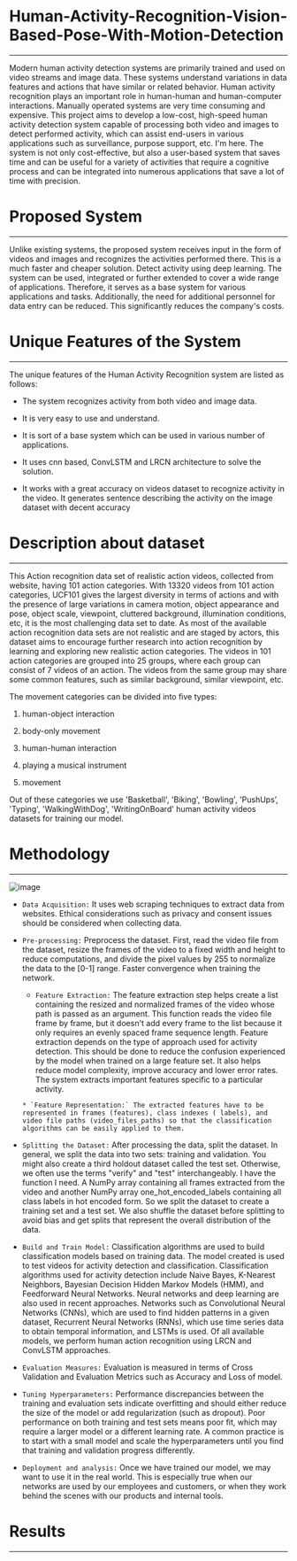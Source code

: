 # Human-Activity-Recognition-Vision-Based-Pose-With-Motion-Detection
-----------------------------------------------------------------------------------

Modern human activity detection systems are primarily trained and used on video streams and image data. These systems understand variations in data  features and actions that have similar or related behavior. Human activity recognition plays an important role in human-human and human-computer interactions. Manually operated systems are very time consuming and expensive. This project aims to develop a low-cost, high-speed human activity detection system capable of processing both video and images to detect performed activity, which can assist end-users in various applications such as surveillance,  purpose support, etc. I'm here. The system is not only cost-effective, but also  a user-based system that saves time and can be useful for a variety of  activities that require a cognitive process and can be integrated into numerous applications that save a lot of time with precision.

# Proposed System
----------------------------------------------------------

Unlike  existing systems, the proposed system receives input in the form of videos and images and recognizes the activities performed there. This is a much faster and cheaper solution. Detect activity using deep learning. The system can be used, integrated or  further extended to cover a wide range of applications. Therefore, it serves as a base system for various applications and tasks. Additionally, the need for additional personnel for data entry can be reduced. This significantly reduces the company's costs.

# Unique Features of the System
-------------------------------------------------------------

The unique features of the Human Activity Recognition system are listed as follows:

  * The system recognizes activity from both video and image data.

  * It is very easy to use and understand.

  * It is sort of a base system which can be used in various number of applications.

  * It uses cnn based, ConvLSTM and LRCN architecture to solve the solution.

  * It works with a great accuracy on videos dataset to recognize activity in the video. It generates sentence describing the activity on the image dataset with decent accuracy

# Description about dataset
---------------------------------------------------------------

This Action recognition data set of realistic action videos, collected from website, having 101 action categories. With 13320 videos from 101 action categories, UCF101 gives the largest diversity in terms of actions and with the presence of large variations in camera motion, object appearance and pose, object scale, viewpoint, cluttered background, illumination conditions, etc, it is the most challenging data set to date. As most of the available action recognition data sets are not realistic and are staged by actors, this dataset aims to encourage further research into action recognition by learning and exploring new realistic action categories. The videos in 101 action categories are grouped into 25 groups, where each group can consist of 7 videos of an action. The videos from the same group may share some common features, such as similar background, similar viewpoint, etc.

The movement categories can be divided into five types:
  
  1. human-object interaction

  2. body-only movement

  3. human-human interaction

  4. playing a musical instrument
  
  5. movement
  
Out of these categories we use 'Basketball', 'Biking', 'Bowling', 'PushUps’, 'Typing', 'WalkingWithDog', 'WritingOnBoard' human activity videos datasets for training our model.

# Methodology
------------------------------------------------

![image](https://user-images.githubusercontent.com/76476273/206906282-639bf392-47c4-423b-b4f6-9af1fd6c98c3.png)

  * `Data Acquisition:` It uses web scraping techniques to extract data from websites. Ethical considerations such as privacy and consent issues should be considered when collecting data.

  * `Pre-processing:` Preprocess the dataset. First, read the video file from the dataset, resize the frames of the video to a fixed width and height to reduce computations, and divide the pixel values ​​by 255 to normalize the data to the [0-1] range. Faster convergence when training the network.

       * `Feature Extraction:` The feature extraction step helps create a list containing the resized and normalized frames of the video whose path is passed  as an argument. This function reads the video file frame by frame, but it doesn't add every frame to the list because it only requires an evenly spaced frame sequence length. Feature extraction depends on the type of approach  used for activity detection. This should be done  to reduce the confusion experienced by the model when trained on a large feature set. It also helps  reduce model complexity, improve accuracy and lower error rates. The system extracts important features specific to a particular activity.

        * `Feature Representation:` The extracted features have to be represented in frames (features), class indexes ( labels), and video file paths (video_files_paths) so that the classification algorithms can be easily applied to them.

  * `Splitting the Dataset:` After processing the data, split the dataset. In general, we split the data into two sets: training and validation. You might also create a third holdout dataset called the test set. Otherwise, we often use the terms "verify" and "test" interchangeably. I have the function I need. A NumPy array containing all frames extracted  from the video and another NumPy array one_hot_encoded_labels containing all class labels in  hot encoded form. So we  split the dataset to create a training set and a test set. We  also shuffle the dataset before splitting to avoid  bias and get splits that represent the overall distribution of the data.

  * `Build and Train Model:` Classification algorithms are used to build classification models based on  training data. The model created is  used to test videos for activity detection and classification. Classification algorithms used for activity detection include Naive Bayes, K-Nearest Neighbors, Bayesian Decision Hidden Markov Models (HMM), and Feedforward Neural Networks. Neural networks  and deep learning are also used in recent approaches. Networks such as Convolutional Neural Networks (CNNs), which are used to find  hidden patterns in a given dataset, Recurrent Neural Networks (RNNs), which use time series data to obtain temporal information, and LSTMs is used. Of all available models, we perform human action recognition using LRCN and ConvLSTM approaches.

  * `Evaluation Measures:` Evaluation is measured in terms of Cross Validation and Evaluation Metrics such as Accuracy and Loss of model.

  * `Tuning Hyperparameters:` Performance discrepancies between the training and evaluation sets indicate overfitting and should either reduce the size of the model or add regularization (such as dropout). Poor performance on both training and test sets means poor fit, which may require a larger model or a different learning rate. A common practice is to start with a small model and scale the hyperparameters until you find that training and validation progress differently.

  * `Deployment and analysis:` Once we have trained our model, we may want to use it in the real world. This is especially true when our networks are used by our employees and customers, or when they work behind the scenes with our products and internal tools.
  
# Results
------------------------------------------------
